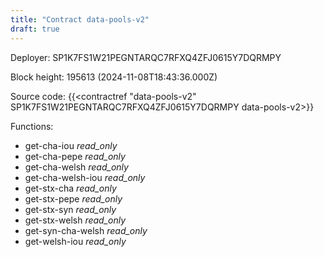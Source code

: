 ```yaml
---
title: "Contract data-pools-v2"
draft: true
---
```

Deployer: SP1K7FS1W21PEGNTARQC7RFXQ4ZFJ0615Y7DQRMPY


 



Block height: 195613 (2024-11-08T18:43:36.000Z)

Source code: {{<contractref "data-pools-v2" SP1K7FS1W21PEGNTARQC7RFXQ4ZFJ0615Y7DQRMPY data-pools-v2>}}

Functions:

* get-cha-iou _read_only_
* get-cha-pepe _read_only_
* get-cha-welsh _read_only_
* get-cha-welsh-iou _read_only_
* get-stx-cha _read_only_
* get-stx-pepe _read_only_
* get-stx-syn _read_only_
* get-stx-welsh _read_only_
* get-syn-cha-welsh _read_only_
* get-welsh-iou _read_only_
